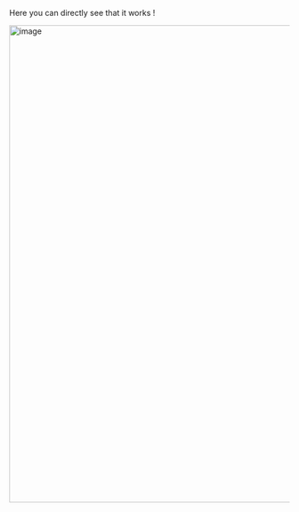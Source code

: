 Here you can directly see that it works !

<img width="818" height="859" alt="image" src="https://github.com/user-attachments/assets/fc9a43c9-5beb-4fa7-830b-3c625ee4f330" />
